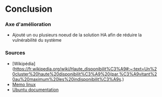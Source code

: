 # Conclusion

### Axe d'amélioration 

* Ajouté un ou plusieurs noeud de la solution HA afin de réduire la vulnérabilité du système 

### Sources 

* [Wikipédia](https://fr.wikipedia.org/wiki/Haute_disponibilit%C3%A9#:~:text=Un%20cluster%20haute%20disponibilit%C3%A9%20(par,%C3%A9vitant%20au%20maximum%20les%20indisponibilit%C3%A9s.)
* [Memo linux](https://memo-linux.com/)
* [Ubuntu documentation](https://doc.ubuntu-fr.org/tutoriel/comment_creer_un_certificat_ssl)

